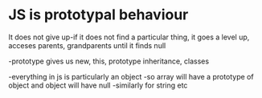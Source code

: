 # JS is prototypal behaviour
It does not give up-if it does not find a particular thing, it goes a level up, acceses parents, grandparents until it finds null

-prototype gives us new, this, prototype inheritance, classes

-everything in js is particularly an object
-so array will have a prototype of object and object will have null
-similarly for string etc